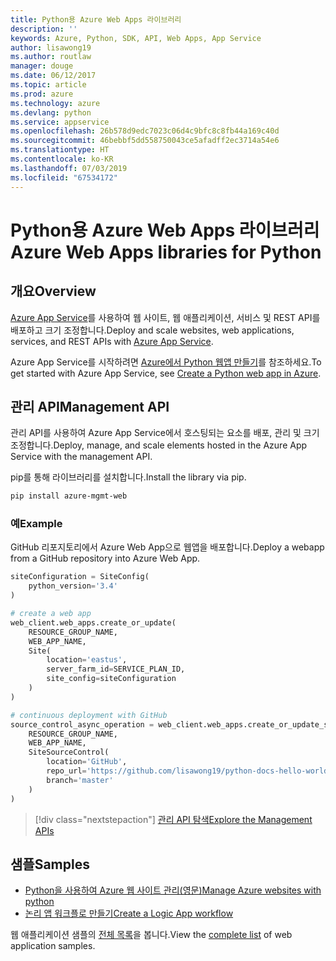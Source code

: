 ```yaml
---
title: Python용 Azure Web Apps 라이브러리
description: ''
keywords: Azure, Python, SDK, API, Web Apps, App Service
author: lisawong19
ms.author: routlaw
manager: douge
ms.date: 06/12/2017
ms.topic: article
ms.prod: azure
ms.technology: azure
ms.devlang: python
ms.service: appservice
ms.openlocfilehash: 26b578d9edc7023c06d4c9bfc8c8fb44a169c40d
ms.sourcegitcommit: 46bebbf5dd558750043ce5afadff2ec3714a54e6
ms.translationtype: HT
ms.contentlocale: ko-KR
ms.lasthandoff: 07/03/2019
ms.locfileid: "67534172"
---
```

# <a name="azure-web-apps-libraries-for-python"></a><span data-ttu-id="195cf-103">Python용 Azure Web Apps 라이브러리</span><span class="sxs-lookup"><span data-stu-id="195cf-103">Azure Web Apps libraries for Python</span></span>

## <a name="overview"></a><span data-ttu-id="195cf-104">개요</span><span class="sxs-lookup"><span data-stu-id="195cf-104">Overview</span></span>

<span data-ttu-id="195cf-105">[Azure App Service](/azure/app-service)를 사용하여 웹 사이트, 웹 애플리케이션, 서비스 및 REST API를 배포하고 크기 조정합니다.</span><span class="sxs-lookup"><span data-stu-id="195cf-105">Deploy and scale websites, web applications, services, and REST APIs with [Azure App Service](/azure/app-service).</span></span>

<span data-ttu-id="195cf-106">Azure App Service를 시작하려면 [Azure에서 Python 웹앱 만들기](/azure/app-service-web/app-service-web-get-started-python)를 참조하세요.</span><span class="sxs-lookup"><span data-stu-id="195cf-106">To get started with Azure App Service, see [Create a Python web app in Azure](/azure/app-service-web/app-service-web-get-started-python).</span></span>

## <a name="management-api"></a><span data-ttu-id="195cf-107">관리 API</span><span class="sxs-lookup"><span data-stu-id="195cf-107">Management API</span></span>

<span data-ttu-id="195cf-108">관리 API를 사용하여 Azure App Service에서 호스팅되는 요소를 배포, 관리 및 크기 조정합니다.</span><span class="sxs-lookup"><span data-stu-id="195cf-108">Deploy, manage, and scale elements hosted in the Azure App Service with the management API.</span></span>

<span data-ttu-id="195cf-109">pip를 통해 라이브러리를 설치합니다.</span><span class="sxs-lookup"><span data-stu-id="195cf-109">Install the library via pip.</span></span>

```bash
pip install azure-mgmt-web
```

### <a name="example"></a><span data-ttu-id="195cf-110">예</span><span class="sxs-lookup"><span data-stu-id="195cf-110">Example</span></span>

<span data-ttu-id="195cf-111">GitHub 리포지토리에서 Azure Web App으로 웹앱을 배포합니다.</span><span class="sxs-lookup"><span data-stu-id="195cf-111">Deploy a webapp from a GitHub repository into Azure Web App.</span></span>

```python
siteConfiguration = SiteConfig(
    python_version='3.4'
)

# create a web app
web_client.web_apps.create_or_update(
    RESOURCE_GROUP_NAME,
    WEB_APP_NAME,
    Site(
        location='eastus',
        server_farm_id=SERVICE_PLAN_ID,
        site_config=siteConfiguration
    )
)

# continuous deployment with GitHub
source_control_async_operation = web_client.web_apps.create_or_update_source_control(
    RESOURCE_GROUP_NAME,
    WEB_APP_NAME,
    SiteSourceControl(
        location='GitHub',
        repo_url='https://github.com/lisawong19/python-docs-hello-world',
        branch='master'
    )
)
```

> [!div class="nextstepaction"]
> [<span data-ttu-id="195cf-112">관리 API 탐색</span><span class="sxs-lookup"><span data-stu-id="195cf-112">Explore the Management APIs</span></span>](/python/api/overview/azure/webapps/management)

## <a name="samples"></a><span data-ttu-id="195cf-113">샘플</span><span class="sxs-lookup"><span data-stu-id="195cf-113">Samples</span></span>

* <span data-ttu-id="195cf-114">[Python을 사용하여 Azure 웹 사이트 관리(영문)][1]</span><span class="sxs-lookup"><span data-stu-id="195cf-114">[Manage Azure websites with python][1]</span></span>
* <span data-ttu-id="195cf-115">[논리 앱 워크플로 만들기][2]</span><span class="sxs-lookup"><span data-stu-id="195cf-115">[Create a Logic App workflow][2]</span></span>

<span data-ttu-id="195cf-116">웹 애플리케이션 샘플의 [전체 목록](https://azure.microsoft.com/resources/samples/?platform=python&term=web-app)을 봅니다.</span><span class="sxs-lookup"><span data-stu-id="195cf-116">View the [complete list](https://azure.microsoft.com/resources/samples/?platform=python&term=web-app) of web application samples.</span></span>

[1]: https://azure.microsoft.com/resources/samples/app-service-web-python-manage
[2]: ../docs-ref-conceptual/python-sdk-azure-samples-logic-app-workflow.md
